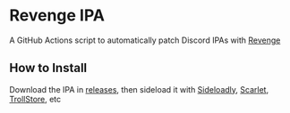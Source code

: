 # Revenge IPA
A GitHub Actions script to automatically patch Discord IPAs with [Revenge](https://github.com/revenge-mod/)


## How to Install
Download the IPA in [releases](https://github.com/DeltAndy123/revenge-ipa/releases), then sideload it with [Sideloadly](https://sideloadly.io/), [Scarlet](https://usescarlet.com/), [TrollStore](https://ios.cfw.guide/installing-trollstore/), etc